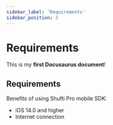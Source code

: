 ```yaml
---
sidebar_label: 'Requirements'
sidebar_position: 3
---
```


# Requirements

This is my **first Docusaurus document**! 

## Requirements

Benefits of using Shufti Pro mobile SDK:

- iOS 14.0 and higher
- Internet connection


